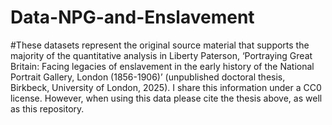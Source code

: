 # Data-NPG-and-Enslavement

#These datasets represent the original source material that supports the majority of the quantitative analysis in Liberty Paterson, ‘Portraying Great Britain: Facing legacies of enslavement in the early history of the National Portrait Gallery, London (1856-1906)’ (unpublished doctoral thesis, Birkbeck, University of London, 2025). I share this information under a CC0 license. However, when using this data please cite the thesis above, as well as this repository.
